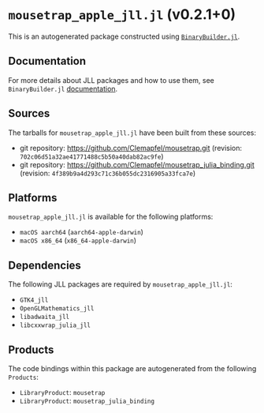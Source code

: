 # `mousetrap_apple_jll.jl` (v0.2.1+0)

This is an autogenerated package constructed using [`BinaryBuilder.jl`](https://github.com/JuliaPackaging/BinaryBuilder.jl).

## Documentation

For more details about JLL packages and how to use them, see `BinaryBuilder.jl` [documentation](https://docs.binarybuilder.org/stable/jll/).

## Sources

The tarballs for `mousetrap_apple_jll.jl` have been built from these sources:

* git repository: https://github.com/Clemapfel/mousetrap.git (revision: `702c06d51a32ae41771488c5b50a40dab82ac9fe`)
* git repository: https://github.com/Clemapfel/mousetrap_julia_binding.git (revision: `4f389b9a4d293c71c36b055dc2316905a33fca7e`)

## Platforms

`mousetrap_apple_jll.jl` is available for the following platforms:

* `macOS aarch64` (`aarch64-apple-darwin`)
* `macOS x86_64` (`x86_64-apple-darwin`)

## Dependencies

The following JLL packages are required by `mousetrap_apple_jll.jl`:

* `GTK4_jll`
* `OpenGLMathematics_jll`
* `libadwaita_jll`
* `libcxxwrap_julia_jll`

## Products

The code bindings within this package are autogenerated from the following `Products`:

* `LibraryProduct`: `mousetrap`
* `LibraryProduct`: `mousetrap_julia_binding`
